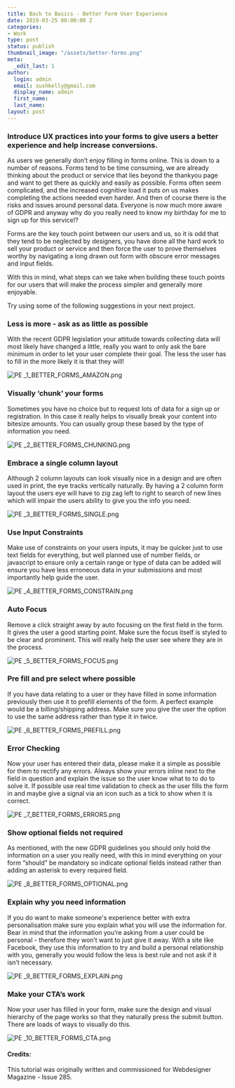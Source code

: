 ```yaml
---
title: Back to Basics - Better Form User Experience
date: 2019-03-25 00:00:00 Z
categories:
- Work
type: post
status: publish
thumbnail_image: "/assets/better-forms.png"
meta:
  _edit_last: 1
author:
  login: admin
  email: sushkelly@gmail.com
  display_name: admin
  first_name: 
  last_name: 
layout: post
---
```


### Introduce UX practices into your forms to give users a better experience and help increase conversions.

As users we generally don’t enjoy filling in forms online. This is down to a number of reasons. Forms tend to be time consuming, we are already thinking about the product or service that lies beyond the thankyou page and want to get there as quickly and easily as possible. Forms often seem complicated, and the increased cognitive load it puts on us makes completing the actions needed even harder. And then of course there is the risks and issues around personal data. Everyone is now much more aware of GDPR and anyway why do you really need to know my birthday for me to sign up for this service!?  

Forms are the key touch point between our users and us, so it is odd that they tend to be neglected by designers, you have done all the hard work to sell your product or service and then force the user to prove themselves worthy by navigating a long drawn out form with obscure error messages and input fields. 

With this in mind, what steps can we take when building these touch points for our users that will make the process simpler and generally more enjoyable. 

<!--more-->

Try using some of the following suggestions in your next project.

### Less is more - ask as as little as possible

With the recent GDPR legislation your attitude towards collecting data will most likely have changed a little, really you want to only ask the bare minimum in order to let your user complete their goal. The less the user has to fill in the more likely it is that they will! 

![PE _1_BETTER_FORMS_AMAZON.png](/uploads/PE%20_1_BETTER_FORMS_AMAZON.png)


### Visually ‘chunk’ your forms

Sometimes you have no choice but to request lots of data for a sign up or registration. In this case it really helps to visually break your content into bitesize amounts. You can usually group these based by the type of information you need. 

![PE _2_BETTER_FORMS_CHUNKING.png](/uploads/PE%20_2_BETTER_FORMS_CHUNKING.png)


### Embrace a single column layout

Although 2 column layouts can look visually nice in a design and are often used in print, the eye tracks vertically naturally. By having a 2 column form layout the users eye will have to zig zag left to right to search of new lines which will impair the users ability to give you the info you need. 

![PE _3_BETTER_FORMS_SINGLE.png](/uploads/PE%20_3_BETTER_FORMS_SINGLE.png)

### Use Input Constraints

Make use of constraints on your users inputs, it may be quicker just to use text fields for everything, but well planned use of number fields, or javascript to ensure only a certain range or type of data can be added will ensure you have less erroneous data in your submissions and most importantly help guide the user. 

![PE _4_BETTER_FORMS_CONSTRAIN.png](/uploads/PE%20_4_BETTER_FORMS_CONSTRAIN.png)

### Auto Focus

Remove a click straight away by auto focusing on the first field in the form. It gives the user a good starting point. Make sure the focus itself is styled to be clear and prominent. This will really help the user see where they are in the process.

![PE _5_BETTER_FORMS_FOCUS.png](/uploads/PE%20_5_BETTER_FORMS_FOCUS.png)

### Pre fill and pre select where possible

If you have data relating to a user or they have filled in some information previously then use it to prefill elements of the form. A perfect example would be a billing/shipping address. Make sure you give the user the option to use the same address rather than type it in twice.

![PE _6_BETTER_FORMS_PREFILL.png](/uploads/PE%20_6_BETTER_FORMS_PREFILL.png)

### Error Checking

Now your user has entered their data, please make it a simple as possible for them to rectify any errors. Always show your errors inline next to the field in question and explain the issue so the user know what to to do to solve it. If possible use real time validation to check as the user fills the form in and maybe give a signal via an icon such as a tick to show when it is correct.

![PE _7_BETTER_FORMS_ERRORS.png](/uploads/PE%20_7_BETTER_FORMS_ERRORS.png)

### Show optional fields not required

As mentioned, with the new GDPR guidelines you should only hold the information on a user you really need, with this in mind everything on your form “should” be mandatory so indicate optional fields instead rather than adding an asterisk to every required field.

![PE _8_BETTER_FORMS_OPTIONAL.png](/uploads/PE%20_8_BETTER_FORMS_OPTIONAL.png)

### Explain why you need information

If you do want to make someone's experience better with extra personalisation make sure you explain what you will use the information for. Bear in mind that the information you’re asking from a user could be personal - therefore they won’t want to just give it away. With a site like Facebook, they use this information to try and build a personal relationship with you, generally you would follow the less is best rule and not ask if it isn’t necessary.

![PE _9_BETTER_FORMS_EXPLAIN.png](/uploads/PE%20_9_BETTER_FORMS_EXPLAIN.png)

### Make your CTA’s work

Now your user has filled in your form, make sure the design and visual hierarchy of the page works so that they naturally press the submit button. There are loads of ways to visually do this.

![PE _10_BETTER_FORMS_CTA.png](/uploads/PE%20_10_BETTER_FORMS_CTA.png)


#### Credits:

This tutorial was originally written and commissioned for Webdesigner Magazine - Issue 285. 